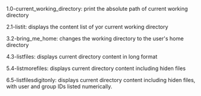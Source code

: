 1.0-current_working_directory: print the absolute path of current working directory

2.1-listit: displays the content list of yor current working directory

3.2-bring_me_home: changes the working directory to the user's home directory 

4.3-listfiles: displays current directory content in long format

5.4-listmorefiles: displays current directory content including hiden files

6.5-listfilesdigitonly: displays current directory content including hiden files, with user and group IDs listed numerically. 
